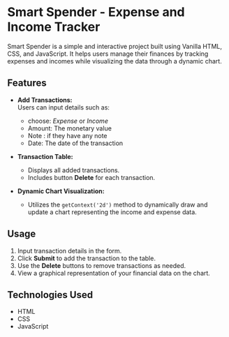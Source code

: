 # Smart Spender - Expense and Income Tracker  

Smart Spender is a simple and interactive project built using Vanilla HTML, CSS, and JavaScript. It helps users manage their finances by tracking expenses and incomes while visualizing the data through a dynamic chart.  

## Features  
- **Add Transactions:**  
  Users can input details such as:  
  - choose: *Expense* or *Income*  
  - Amount: The monetary value  
  - Note : if they have any note  
  - Date: The date of the transaction  

- **Transaction Table:**  
  - Displays all added transactions.  
  - Includes button **Delete** for each transaction.  

- **Dynamic Chart Visualization:**  
  - Utilizes the `getContext('2d')` method to dynamically draw and update a chart representing the income and expense data.  

## Usage  
1. Input transaction details in the form.  
2. Click **Submit** to add the transaction to the table.  
3. Use the **Delete** buttons to remove transactions as needed.  
4. View a graphical representation of your financial data on the chart.  

## Technologies Used  
- HTML  
- CSS  
- JavaScript  

